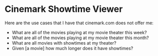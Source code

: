 # Cinemark Showtime Viewer

Here are the use cases that I have that cinemark.com does not offer me:

* What are all of the movies playing at my movie theater this week?
* What are all of the movies playing at my movie theater this month?
* What are all movies with showtimes at my theater?
* Given [a movie] how much longer does it have showtimes?